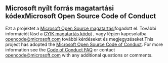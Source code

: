 ## <a name="microsoft-open-source-code-of-conduct"></a><span data-ttu-id="9741c-101">Microsoft nyílt forrás magatartási kódex</span><span class="sxs-lookup"><span data-stu-id="9741c-101">Microsoft Open Source Code of Conduct</span></span>
<span data-ttu-id="9741c-p101">Ezt a projektet a [Microsoft Open Source magatartási](https://opensource.microsoft.com/codeofconduct/)fogadott el. További információt lásd a [GYIK magatartás kódot](https://opensource.microsoft.com/codeofconduct/faq/) , vagy lépjen kapcsolatba [opencode@microsoft.com](mailto:opencode@microsoft.com) további kérdéseket és megjegyzéseket.</span><span class="sxs-lookup"><span data-stu-id="9741c-p101">This project has adopted the [Microsoft Open Source Code of Conduct](https://opensource.microsoft.com/codeofconduct/). For more information see the [Code of Conduct FAQ](https://opensource.microsoft.com/codeofconduct/faq/) or contact [opencode@microsoft.com](mailto:opencode@microsoft.com) with any additional questions or comments.</span></span>